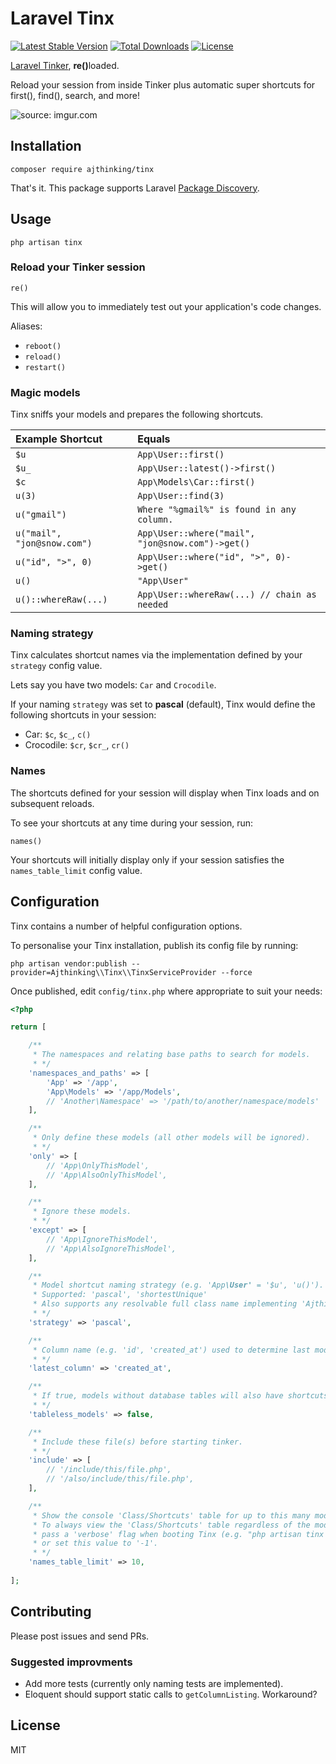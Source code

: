 # Laravel Tinx
[![Latest Stable Version](https://poser.pugx.org/ajthinking/tinx/v/stable)](https://packagist.org/packages/ajthinking/tinx)
[![Total Downloads](https://poser.pugx.org/ajthinking/tinx/downloads)](https://packagist.org/packages/ajthinking/tinx)
[![License](https://poser.pugx.org/ajthinking/tinx/license)](https://packagist.org/packages/ajthinking/tinx)

[Laravel Tinker](https://github.com/laravel/tinker), <b>re()</b>loaded.

Reload your session from inside Tinker plus automatic super shortcuts for first(), find(), search, and more!

<img src="https://i.imgur.com/MjTd9kG.gif" title="source: imgur.com" />

## Installation

```
composer require ajthinking/tinx
```

That's it. This package supports Laravel [Package Discovery](https://laravel.com/docs/5.5/packages#package-discovery).

## Usage

```
php artisan tinx
```

### Reload your Tinker session

```
re()
```

This will allow you to immediately test out your application's code changes.

Aliases:

- `reboot()`
- `reload()`
- `restart()`

### Magic models

Tinx sniffs your models and prepares the following shortcuts.

| Example Shortcut            | Equals                                           |
|:--------------------------- |:------------------------------------------------ |
| `$u`                        | `App\User::first()`                              |
| `$u_`                       | `App\User::latest()->first()`                    |
| `$c`                        | `App\Models\Car::first()`                        |
| `u(3)`                      | `App\User::find(3)`                              |
| `u("gmail")`                | `Where "%gmail%" is found in any column.`        |
| `u("mail", "jon@snow.com")` | `App\User::where("mail", "jon@snow.com")->get()` |
| `u("id", ">", 0)`           | `App\User::where("id", ">", 0)->get()`           |
| `u()`                       | `"App\User"`                                     |
| `u()::whereRaw(...)`        | `App\User::whereRaw(...) // chain as needed`     |

### Naming strategy

Tinx calculates shortcut names via the implementation defined by your `strategy` config value.

Lets say you have two models: `Car` and `Crocodile`.

If your naming `strategy` was set to **pascal** (default), Tinx would define the following shortcuts in your session:

- Car: `$c`, `$c_`, `c()`
- Crocodile: `$cr`, `$cr_`, `cr()`

### Names

The shortcuts defined for your session will display when Tinx loads and on subsequent reloads.

To see your shortcuts at any time during your session, run:

```
names()
```

Your shortcuts will initially display only if your session satisfies the `names_table_limit` config value.

## Configuration

Tinx contains a number of helpful configuration options.

To personalise your Tinx installation, publish its config file by running:

```
php artisan vendor:publish --provider=Ajthinking\\Tinx\\TinxServiceProvider --force
```

Once published, edit `config/tinx.php` where appropriate to suit your needs:

```php
<?php

return [

    /**
     * The namespaces and relating base paths to search for models.
     * */
    'namespaces_and_paths' => [
        'App' => '/app',
        'App\Models' => '/app/Models',
        // 'Another\Namespace' => '/path/to/another/namespace/models'
    ],

    /**
     * Only define these models (all other models will be ignored).
     * */
    'only' => [
        // 'App\OnlyThisModel',
        // 'App\AlsoOnlyThisModel',
    ],

    /**
     * Ignore these models.
     * */
    'except' => [
        // 'App\IgnoreThisModel',
        // 'App\AlsoIgnoreThisModel',
    ],

    /**
     * Model shortcut naming strategy (e.g. 'App\User' = '$u', 'u()').
     * Supported: 'pascal', 'shortestUnique'
     * Also supports any resolvable full class name implementing 'Ajthinking\Tinx\Naming\Strategy'.
     * */
    'strategy' => 'pascal',

    /**
     * Column name (e.g. 'id', 'created_at') used to determine last model shortcut (i.e. '$u_').
     * */
    'latest_column' => 'created_at',

    /**
     * If true, models without database tables will also have shortcuts defined.
     * */
    'tableless_models' => false,

    /**
     * Include these file(s) before starting tinker.
     * */
    'include' => [
        // '/include/this/file.php',
        // '/also/include/this/file.php',
    ],

    /**
     * Show the console 'Class/Shortcuts' table for up to this many model names, otherwise, hide it.
     * To always view the 'Class/Shortcuts' table regardless of the model name count,
     * pass a 'verbose' flag when booting Tinx (e.g. "php artisan tinx -v"),
     * or set this value to '-1'.
     * */
    'names_table_limit' => 10,
    
];
```

## Contributing

Please post issues and send PRs.

### Suggested improvments

* Add more tests (currently only naming tests are implemented).
* Eloquent should support static calls to `getColumnListing`. Workaround? 

## License

MIT

